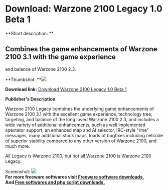 # Download: Warzone 2100 Legacy 1.0 Beta 1

**Short description: **

## Combines the game enhancements of Warzone 2100 3.1 with the game experience
and balance of Warzone 2100 2.3.

  
**Thumbshot: **![](http://www.freewarefiles.com/screenshot/warzone2100lb_md.jpg)   
  
**Download link:** [Download Warzone 2100 Legacy 1.0 Beta 1](http://freesoftwares.boysofts.com/Warzone-2100-Legacy_program_81228.html)  
  

**Publisher's Description**  
  

Warzone 2100 Legacy combines the underlying game enhancements of Warzone 2100
3.1 with the excellent game experience, technology tree, targeting, and
balance of the long loved Warzone 2100 2.3, and includes a wide variety of
additional enhancements, such as well implemented spectator support, an
enhanced map and AI selector, IRC-style "/me" messages, many additional stock
maps, loads of bugfixes including netcode of superior stability compared to
any other version of Warzone 2100, and much more.

All Legacy is Warzone 2100, but not all Warzone 2100 is Warzone 2100 Legacy.

  
  
Screenshot: ![](http://www.freewarefiles.com/screenshot/warzone2100lb.jpg)  
**For more freeware softwares visit [Freeware software downloads.](http://freesoftwares.boysofts.com/)**   
**And [Free softwares and php script downloads.](http://www.boysofts.com/)**


